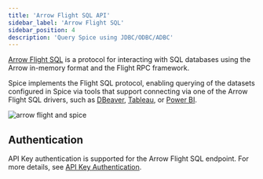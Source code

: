 ```yaml
---
title: 'Arrow Flight SQL API'
sidebar_label: 'Arrow Flight SQL'
sidebar_position: 4
description: 'Query Spice using JDBC/ODBC/ADBC'
---
```


[Arrow Flight SQL](https://arrow.apache.org/docs/format/FlightSql.html) is a protocol for interacting with SQL databases using the Arrow in-memory format and the Flight RPC framework.

Spice implements the Flight SQL protocol, enabling querying of the datasets configured in Spice via tools that support connecting via one of the Arrow Flight SQL drivers, such as [DBeaver](https://dbeaver.io), [Tableau](https://www.tableau.com/), or [Power BI](https://www.microsoft.com/en-us/power-platform/products/power-bi).

<img src="https://imagedelivery.net/HyTs22ttunfIlvyd6vumhQ/0a8bc474-03c3-4c1c-8003-d250cd52b300/public" alt="arrow flight and spice" />

## Authentication

API Key authentication is supported for the Arrow Flight SQL endpoint. For more details, see [API Key Authentication](../../api/auth/index.md).

